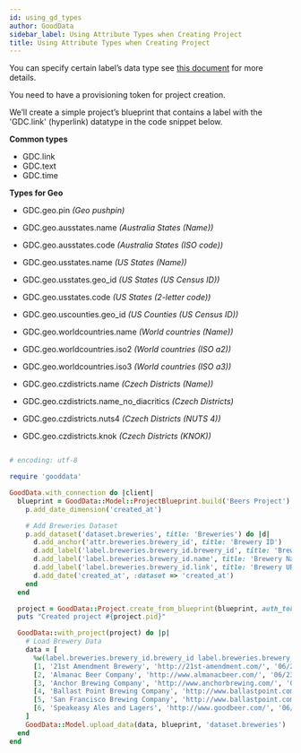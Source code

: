 ```yaml
---
id: using_gd_types
author: GoodData
sidebar_label: Using Attribute Types when Creating Project
title: Using Attribute Types when Creating Project
---
```


You can specify certain label’s data type see [this
document](http://developer.gooddata.com/article/setting-up-data-for-geo-charts)
for more details.

You need to have a provisioning token for project creation.

We’ll create a simple project’s blueprint that contains a label with the
'GDC.link' (hyperlink) datatype in the code snippet below.

**Common types**

-   GDC.link
-   GDC.text
-   GDC.time

**Types for Geo**

-   GDC.geo.pin *(Geo pushpin)*

-   GDC.geo.ausstates.name *(Australia States (Name))*

-   GDC.geo.ausstates.code *(Australia States (ISO code))*

-   GDC.geo.usstates.name *(US States (Name))*

-   GDC.geo.usstates.geo\_id *(US States (US Census ID))*

-   GDC.geo.usstates.code *(US States (2-letter code))*

-   GDC.geo.uscounties.geo\_id *(US Counties (US Census ID))*

-   GDC.geo.worldcountries.name *(World countries (Name))*

-   GDC.geo.worldcountries.iso2 *(World countries (ISO a2))*

-   GDC.geo.worldcountries.iso3 *(World countries (ISO a3))*

-   GDC.geo.czdistricts.name *(Czech Districts (Name))*

-   GDC.geo.czdistricts.name\_no\_diacritics *(Czech Districts)*

-   GDC.geo.czdistricts.nuts4 *(Czech Districts (NUTS 4))*

-   GDC.geo.czdistricts.knok *(Czech Districts (KNOK))*

```ruby

# encoding: utf-8

require 'gooddata'

GoodData.with_connection do |client|
  blueprint = GoodData::Model::ProjectBlueprint.build('Beers Project') do |p|
    p.add_date_dimension('created_at')

    # Add Breweries Dataset
    p.add_dataset('dataset.breweries', title: 'Breweries') do |d|
      d.add_anchor('attr.breweries.brewery_id', title: 'Brewery ID')
      d.add_label('label.breweries.brewery_id.brewery_id', title: 'Brewery ID', :reference => 'attr.breweries.brewery_id')
      d.add_label('label.breweries.brewery_id.name', title: 'Brewery Name', :reference => 'attr.breweries.brewery_id')
      d.add_label('label.breweries.brewery_id.link', title: 'Brewery URL', :reference => 'attr.breweries.brewery_id', :gd_type => 'GDC.link') # <--- Notice this!
      d.add_date('created_at', :dataset => 'created_at')
    end
  end

  project = GoodData::Project.create_from_blueprint(blueprint, auth_token: 'YOUR_TOKEN_HERE')
  puts "Created project #{project.pid}"

  GoodData::with_project(project) do |p|
    # Load Brewery Data
    data = [
      %w(label.breweries.brewery_id.brewery_id label.breweries.brewery_id.name label.breweries.brewery_id.link created_at),
      [1, '21st Amendment Brewery', 'http://21st-amendment.com/', '06/23/2015'],
      [2, 'Almanac Beer Company', 'http://www.almanacbeer.com/', '06/23/2015'],
      [3, 'Anchor Brewing Company', 'http://www.anchorbrewing.com/', '06/23/2015'],
      [4, 'Ballast Point Brewing Company', 'http://www.ballastpoint.com/', '06/23/2015'],
      [5, 'San Francisco Brewing Company', 'http://www.ballastpoint.com/', '06/23/2015'],
      [6, 'Speakeasy Ales and Lagers', 'http://www.goodbeer.com/', '06/23/2015']
    ]
    GoodData::Model.upload_data(data, blueprint, 'dataset.breweries')
  end
end
```

